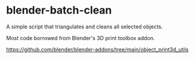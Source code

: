 # blender-batch-clean
A simple script that triangulates and cleans all selected objects. 

Most code borrowed from Blender's 3D print toolbox addon.

https://github.com/blender/blender-addons/tree/main/object_print3d_utils
